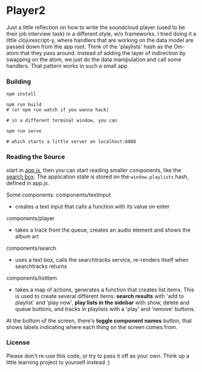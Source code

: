 # Player2

Just a little reflection on how to write the soundcloud player (used to be their job interview task) in a different style, w/o frameworks.
I tried doing it a little clojurescript-y, where handlers that are working on the data model are passed down from the app root. Think of the 'playlists' hash as the Om-atom that they pass around. Instead of adding the layer of indirection by swapping on the atom, we just do the data manipulation and call some handlers. That pattern works in such a small app.

### Building

```
npm install

npm run build
# (or npm run watch if you wanna hack)

# in a different terminal window, you can

npm run serve

# which starts a little server on localhost:8888
```
### Reading the Source

start in [app.js](https://github.com/karlwestin/player2/blob/master/js/app.js), then you can start reading smaller components, like the [search box](https://github.com/karlwestin/player2/blob/master/js/components/searchbox.js). The application state is stored on the `window.playlists` hash, defined in app.js.

Some components:
components/textinput
- creates a text input that calls a function with its value on enter

components/player
- takes a track from the queue, creates an audio element and shows the album art

components/search
- uses a text box, calls the searchtracks service, re-renders itself when searchtracks returns

components/listitem
- takes a map of actions, generates a function that creates list items. This is used to create several different items: **search results** with 'add to playlist' and 'play now', **play lists in the sidebar** with show, delete and queue buttons, and tracks in playlists with a 'play' and 'remove' buttons.

At the bottom of the screen, there's **toggle component names** button, that shows labels indicating where each thing on the screen comes from.

### License

Please don't re-use this code, or try to pass it off as your own. Think up a little learning project to yourself instead :)

